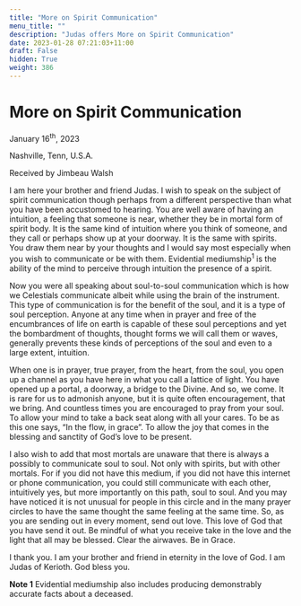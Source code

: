 ```yaml
---
title: "More on Spirit Communication"
menu_title: ""
description: "Judas offers More on Spirit Communication"
date: 2023-01-28 07:21:03+11:00
draft: False
hidden: True
weight: 386
---
```

# More on Spirit Communication

January 16<sup>th</sup>, 2023

Nashville, Tenn, U.S.A.

Received by Jimbeau Walsh  



I am here your brother and friend Judas. I wish to speak on the subject of spirit communication though perhaps from a different perspective than what you have been accustomed to hearing. You are well aware of having an intuition, a feeling that someone is near, whether they be in mortal form of spirit body. It is the same kind of intuition where you think of someone, and they call or perhaps show up at your doorway. It is the same with spirits. You draw them near by your thoughts and I would say most especially when you wish to communicate or be with them. Evidential mediumship<sup>1</sup> is the ability of the mind to perceive through intuition the presence of a spirit. 

Now you were all speaking about soul-to-soul communication which is how we Celestials communicate albeit while using the brain of the instrument. This type of communication is for the benefit of the soul, and it is a type of soul perception. Anyone at any time when in prayer and free of the encumbrances of life on earth is capable of these soul perceptions and yet the bombardment of thoughts, thought forms we will call them or waves, generally prevents these kinds of perceptions of the soul and even to a large extent, intuition.
    
When one is in prayer, true prayer, from the heart, from the soul, you open up a channel as you have here in what you call a lattice of light. You have opened up a portal, a doorway, a bridge to the Divine. And so, we come. It is rare for us to admonish anyone, but it is quite often encouragement, that we bring. And countless times you are encouraged to pray from your soul. To allow your mind to take a back seat along with all your cares. To be as this one says, “In the flow, in grace”. To allow the joy that comes in the blessing and sanctity of God’s love to be present.
     
I also wish to add that most mortals are unaware that there is always a possibly to communicate soul to soul. Not only with spirits, but with other mortals. For if you did not have this medium, if you did not have this internet or phone communication, you could still communicate with each other, intuitively yes, but more importantly on this path, soul to soul. And you may have noticed it is not unusual for people in this circle and in the many prayer circles to have the same thought the same feeling at the same time. So, as you are sending out in every moment, send out love. This love of God that you have send it out. Be mindful of what you receive take in the love and the light that all may be blessed. Clear the airwaves. Be in Grace.
  
I thank you. I am your brother and friend in eternity in the love of God. I am Judas of Kerioth. God bless you.

**Note 1** Evidential mediumship also includes producing demonstrably accurate facts about a deceased. 